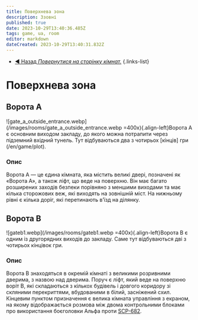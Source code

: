 ```yaml
---
title: Поверхнева зона
description: Ззовні
published: true
date: 2023-10-29T13:40:36.485Z
tags: game, ua, room
editor: markdown
dateCreated: 2023-10-29T13:40:31.832Z
---
```


- [:arrow_backward: Назад *Повернутися на сторінку кімнат.*](/uk/game/rooms#zones)
{.links-list}

# Поверхнева зона
## Ворота А
![gate_a_outside_entrance.webp](/images/rooms/gate_a_outside_entrance.webp =400x){.align-left}Ворота А є основним виходом закладу, до якого можна потрапити через підземний вхідний тунель. Тут відбуваються два з чотирьох [кінців] гри (/en/game/plot).


### Опис
Ворота A — це єдина кімната, яка містить великі двері, позначені як «Ворота A», а також ліфт, що веде на поверхню. Він має багато розширених заходів безпеки порівняно з меншими виходами та має кілька сторожових веж, які виходять на зовнішній міст. На нижньому рівні є кілька доріг, які перетинають в’їзд на ділянку.
⠀⠀
⠀
## Ворота B
![gateb1.webp](/images/rooms/gateb1.webp =400x){.align-left}Ворота B є одним із другорядних виходів до закладу. Саме тут відбуваються дві з чотирьох кінцівок гри.

### Опис
Ворота B знаходяться в окремій кімнаті з великими розривними дверима, з назвою над дверима. Поруч є ліфт, який веде на поверхню воріт B, які складаються з кількох будівель і довгого коридору зі скляними перекриттями, вбудованими в білий, засніжений схил. Кінцевим пунктом призначення є велика кімната управління з екраном, на якому відображається розмова між двома контрольними блоками про використання боєголовки Альфа проти [SCP-682](/en/game/scps/682).